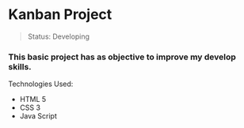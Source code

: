 <h1>Kanban Project</h1>

> Status: Developing

### This basic project has as objective to improve my develop skills. 

Technologies Used:

+ HTML 5
+ CSS 3
+ Java Script


